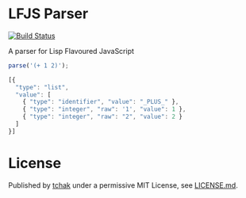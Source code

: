 # LFJS Parser
[![Build Status](https://travis-ci.org/tchak/lfjs-parser.svg)](https://travis-ci.org/tchak/lfjs-parser)

A parser for Lisp Flavoured JavaScript

```javascript
parse('(+ 1 2)');

[{
  "type": "list",
  "value": [
    { "type": "identifier", "value": "_PLUS_" },
    { "type": "integer", "raw": '1', "value": 1 },
    { "type": "integer", "raw": "2", "value": 2 }
  ]
}]
```
# License

Published by [tchak](https://github.com/tchak) under a permissive MIT License, see [LICENSE.md](./LICENSE.md).
